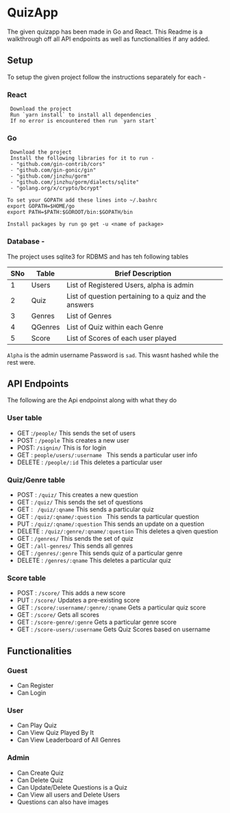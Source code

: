 # QuizApp
The given quizapp has been made in Go and React. This Readme is a walkthrough off all API endpoints as well as functionalities if any added.

## Setup
To setup the given project follow the instructions separately for each - 

### React
     Download the project
     Run `yarn install` to install all dependencies
     If no error is encountered then run `yarn start`

### Go
     Download the project
     Install the following libraries for it to run - 
     - "github.com/gin-contrib/cors"
     - "github.com/gin-gonic/gin"  
     - "github.com/jinzhu/gorm"
     - "github.com/jinzhu/gorm/dialects/sqlite"
     - "golang.org/x/crypto/bcrypt"

    To set your GOPATH add these lines into ~/.bashrc
    export GOPATH=$HOME/go
    export PATH=$PATH:$GOROOT/bin:$GOPATH/bin
    
    Install packages by run go get -u <name of package>

### Database - 
The project uses sqlite3 for RDBMS and has teh following tables  

SNo | Table | Brief Description
--- | --- | ---
1 | Users | List of Registered Users, alpha is admin
2 | Quiz | List of question pertaining to a quiz and the answers
3 | Genres | List of Genres
4 | QGenres | List of Quiz within each Genre
5 | Score | List of Scores of each user played

`Alpha` is the admin username
Password is `sad`. This wasnt hashed while the rest were.


## API Endpoints
The following are the Api endpoinst along with what they do  
### User table
+ GET :`/people/` This sends the set of users
+ POST : `/people`  This creates a new user
+ POST: `/signin/`  This is for login
+ GET : `people/users/:username ` This sends a particular user info
+ DELETE : `/people/:id` This deletes a particular user
### Quiz/Genre table
+ POST : `/quiz/` This creates a new question
+ GET : `/quiz/`  This sends the set of questions
+ GET : ` /quiz/:qname`  This sends a particular quiz
+ GET : `/quiz/:qname/:question ` This sends ta particular question
+ PUT : `/quiz/:qname/:question` This sends an update on a question
+ DELETE : `/quiz/:genre/:qname/:question` This deletes a qiven question
+ GET : `/genres/` This sends the set of quiz
+ GET : `/all-genres/`  This sends all genres
+ GET : `/genres/:genre` This sends quiz of a particular genre
+ DELETE : `/genres/:qname` This deletes a particular quiz
### Score table
+ POST : `/score/` This adds a new score
+ PUT : `/score/` Updates a pre-existing score
+ GET : `/score/:username/:genre/:qname` Gets a particular quiz score
+ GET : `/score/` Gets all scores
+ GET : `/score-genre/:genre` Gets a particular genre score
+ GET : `/score-users/:username` Gets Quiz Scores based on username

## Functionalities

### Guest
+ Can Register
+ Can Login

### User
+ Can Play Quiz
+ Can View Quiz Played By It
+ Can View Leaderboard of All Genres

### Admin 
+ Can Create Quiz
+ Can Delete Quiz
+ Can Update/Delete Questions is a Quiz
+ Can View all users and Delete Users
+ Questions can also have images
